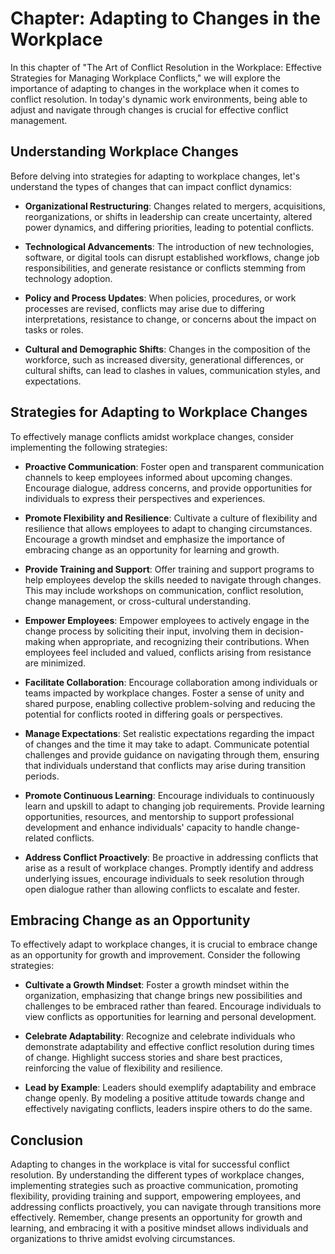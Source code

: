 Chapter: Adapting to Changes in the Workplace
=============================================

In this chapter of "The Art of Conflict Resolution in the Workplace: Effective Strategies for Managing Workplace Conflicts," we will explore the importance of adapting to changes in the workplace when it comes to conflict resolution. In today's dynamic work environments, being able to adjust and navigate through changes is crucial for effective conflict management.

Understanding Workplace Changes
-------------------------------

Before delving into strategies for adapting to workplace changes, let's understand the types of changes that can impact conflict dynamics:

* **Organizational Restructuring**: Changes related to mergers, acquisitions, reorganizations, or shifts in leadership can create uncertainty, altered power dynamics, and differing priorities, leading to potential conflicts.

* **Technological Advancements**: The introduction of new technologies, software, or digital tools can disrupt established workflows, change job responsibilities, and generate resistance or conflicts stemming from technology adoption.

* **Policy and Process Updates**: When policies, procedures, or work processes are revised, conflicts may arise due to differing interpretations, resistance to change, or concerns about the impact on tasks or roles.

* **Cultural and Demographic Shifts**: Changes in the composition of the workforce, such as increased diversity, generational differences, or cultural shifts, can lead to clashes in values, communication styles, and expectations.

Strategies for Adapting to Workplace Changes
--------------------------------------------

To effectively manage conflicts amidst workplace changes, consider implementing the following strategies:

* **Proactive Communication**: Foster open and transparent communication channels to keep employees informed about upcoming changes. Encourage dialogue, address concerns, and provide opportunities for individuals to express their perspectives and experiences.

* **Promote Flexibility and Resilience**: Cultivate a culture of flexibility and resilience that allows employees to adapt to changing circumstances. Encourage a growth mindset and emphasize the importance of embracing change as an opportunity for learning and growth.

* **Provide Training and Support**: Offer training and support programs to help employees develop the skills needed to navigate through changes. This may include workshops on communication, conflict resolution, change management, or cross-cultural understanding.

* **Empower Employees**: Empower employees to actively engage in the change process by soliciting their input, involving them in decision-making when appropriate, and recognizing their contributions. When employees feel included and valued, conflicts arising from resistance are minimized.

* **Facilitate Collaboration**: Encourage collaboration among individuals or teams impacted by workplace changes. Foster a sense of unity and shared purpose, enabling collective problem-solving and reducing the potential for conflicts rooted in differing goals or perspectives.

* **Manage Expectations**: Set realistic expectations regarding the impact of changes and the time it may take to adapt. Communicate potential challenges and provide guidance on navigating through them, ensuring that individuals understand that conflicts may arise during transition periods.

* **Promote Continuous Learning**: Encourage individuals to continuously learn and upskill to adapt to changing job requirements. Provide learning opportunities, resources, and mentorship to support professional development and enhance individuals' capacity to handle change-related conflicts.

* **Address Conflict Proactively**: Be proactive in addressing conflicts that arise as a result of workplace changes. Promptly identify and address underlying issues, encourage individuals to seek resolution through open dialogue rather than allowing conflicts to escalate and fester.

Embracing Change as an Opportunity
----------------------------------

To effectively adapt to workplace changes, it is crucial to embrace change as an opportunity for growth and improvement. Consider the following strategies:

* **Cultivate a Growth Mindset**: Foster a growth mindset within the organization, emphasizing that change brings new possibilities and challenges to be embraced rather than feared. Encourage individuals to view conflicts as opportunities for learning and personal development.

* **Celebrate Adaptability**: Recognize and celebrate individuals who demonstrate adaptability and effective conflict resolution during times of change. Highlight success stories and share best practices, reinforcing the value of flexibility and resilience.

* **Lead by Example**: Leaders should exemplify adaptability and embrace change openly. By modeling a positive attitude towards change and effectively navigating conflicts, leaders inspire others to do the same.

Conclusion
----------

Adapting to changes in the workplace is vital for successful conflict resolution. By understanding the different types of workplace changes, implementing strategies such as proactive communication, promoting flexibility, providing training and support, empowering employees, and addressing conflicts proactively, you can navigate through transitions more effectively. Remember, change presents an opportunity for growth and learning, and embracing it with a positive mindset allows individuals and organizations to thrive amidst evolving circumstances.
